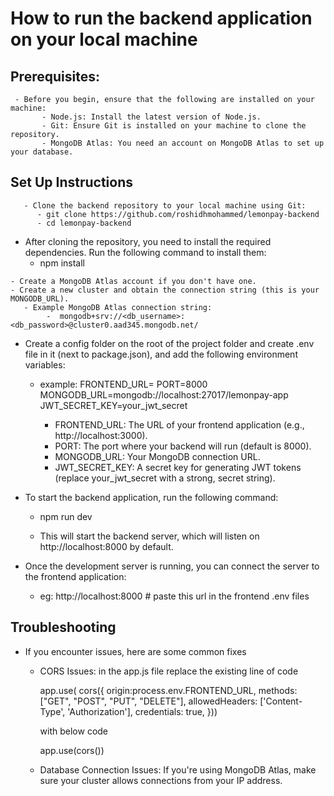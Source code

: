 # How to run the backend application on your local machine

  ## Prerequisites:

     - Before you begin, ensure that the following are installed on your machine:
           - Node.js: Install the latest version of Node.js.
           - Git: Ensure Git is installed on your machine to clone the repository.
           - MongoDB Atlas: You need an account on MongoDB Atlas to set up your database.

  ## Set Up Instructions
       - Clone the backend repository to your local machine using Git:
          - git clone https://github.com/roshidhmohammed/lemonpay-backend
          - cd lemonpay-backend

   - After cloning the repository, you need to install the required dependencies. Run the following command to install them:
        - npm install

    - Create a MongoDB Atlas account if you don't have one.
    - Create a new cluster and obtain the connection string (this is your MONGODB_URL).
       - Example MongoDB Atlas connection string:
            -  mongodb+srv://<db_username>:<db_password>@cluster0.aad345.mongodb.net/

   - Create a config folder on the root of the project folder and create .env file in it (next to package.json), and add the following environment variables:
        - example: FRONTEND_URL=
                   PORT=8000
                   MONGODB_URL=mongodb://localhost:27017/lemonpay-app
                   JWT_SECRET_KEY=your_jwt_secret

            - FRONTEND_URL: The URL of your frontend application (e.g., http://localhost:3000).
            - PORT: The port where your backend will run (default is 8000).
            - MONGODB_URL: Your MongoDB connection URL.
            - JWT_SECRET_KEY: A secret key for generating JWT tokens (replace your_jwt_secret with a strong, secret string).

   - To start the backend application, run the following command:
        -  npm run dev 
        
        - This will start the backend server, which will listen on http://localhost:8000 by default.

   - Once the development server is running, you can connect the server to the frontend application:
        - eg: http://localhost:8000 # paste this url in the frontend .env files


 ## Troubleshooting
   
   - If you encounter issues, here are some common fixes
      - CORS Issues: in the app.js file replace the existing line of code  
      

         app.use(  cors({
         origin:process.env.FRONTEND_URL,
         methods: ["GET", "POST", "PUT", "DELETE"],
         allowedHeaders: ['Content-Type', 'Authorization'],
         credentials: true,
        }))
        

         with below code 
         
         
          app.use(cors())
          
     
      - Database Connection Issues: If you're using MongoDB Atlas, make sure your cluster allows connections from your IP address.